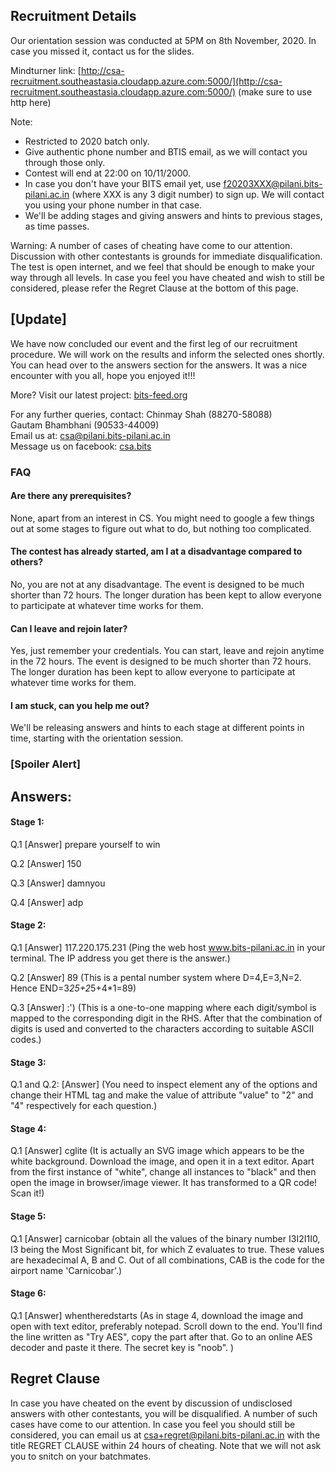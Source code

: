 ## Recruitment Details

Our orientation session was conducted at 5PM on 8th November, 2020. In case you missed it, contact us for the slides.

Mindturner link: [http://csa-recruitment.southeastasia.cloudapp.azure.com:5000/](http://csa-recruitment.southeastasia.cloudapp.azure.com:5000/)
(make sure to use http here)      


Note: 
- Restricted to 2020 batch only. 
- Give authentic phone number and BTIS email, as we will contact you through those only.
- Contest will end at 22:00 on 10/11/2000.
- In case you don't have your BITS email yet, use f20203XXX@pilani.bits-pilani.ac.in (where XXX is any 3 digit number) to sign up. We will contact you using your phone number in that case.
- We'll be adding stages and giving answers and hints to previous stages, as time passes. 

Warning: A number of cases of cheating have come to our attention. Discussion with other contestants is grounds for immediate disqualification. The test is open internet, and we feel that should be enough to make your way through all levels. In case you feel you have cheated and wish to still be considered, please refer the Regret Clause at the bottom of this page.

## [Update]

We have now concluded our event and the first leg of our recruitment procedure. We will work on the results and inform the selected ones shortly. You can head over to the answers section for the answers. It was a nice encounter with you all, hope you enjoyed it!!!

More?
Visit our latest project: [bits-feed.org](https://bits-feed.org)


For any further queries, contact:
Chinmay Shah (88270-58088)  
Gautam Bhambhani (90533-44009)  
Email us at: csa@pilani.bits-pilani.ac.in  
Message us on facebook: [csa.bits](https://www.facebook.com/csa.bits)  

### FAQ

#### Are there any prerequisites?

None, apart from an interest in CS. You might need to google a few things out at some stages to figure out what to do, but nothing too complicated.

#### The contest has already started, am I at a disadvantage compared to others?

No, you are not at any disadvantage. The event is designed to be much shorter than 72 hours. The longer duration has been kept to allow everyone to participate at whatever time works for them.

#### Can I leave and rejoin later?

Yes, just remember your credentials. You can start, leave and rejoin anytime in the 72 hours. The event is designed to be much shorter than 72 hours. The longer duration has been kept to allow everyone to participate at whatever time works for them.

#### I am stuck, can you help me out?

We'll be releasing answers and hints to each stage at different points in time, starting with the orientation session.

### [Spoiler Alert]
## Answers:
#### Stage 1:
Q.1 [Answer] prepare yourself to win

Q.2 [Answer] 150

Q.3 [Answer] damnyou

Q.4 [Answer] adp

#### Stage 2:
Q.1 [Answer] 117.220.175.231 (Ping the web host www.bits-pilani.ac.in in your terminal. The IP address you get there is the answer.)

Q.2 [Answer] 89 (This is a pental number system where D=4,E=3,N=2. Hence END=3*25+2*5+4*1=89)

Q.3 [Answer] :') (This is a one-to-one mapping where each digit/symbol is mapped to the corresponding digit in the RHS. After that the combination of digits is used and converted to the characters according to suitable ASCII codes.)

#### Stage 3:
Q.1 and Q.2: [Answer] (You need to inspect element any of the options and change their HTML tag and make the value of attribute "value" to "2" and "4" respectively for each question.)

#### Stage 4:
Q.1 [Answer] cglite (It is actually an SVG image which appears to be the white background. Download the image, and open it in a text editor. Apart from the first instance of "white", change all instances to "black" and then open the image in browser/image viewer. It has transformed to a QR code! Scan it!)

#### Stage 5:
Q.1 [Answer] carnicobar (obtain all the values of the binary number I3I2I1I0, I3 being the Most Significant bit, for which Z evaluates to true. These values are hexadecimal A, B and C. Out of all combinations, CAB is the code for the airport name 'Carnicobar'.)

#### Stage 6:
Q.1 [Answer] whentheredstarts (As in stage 4, download the image and open with text editor, preferably notepad. Scroll down to the end. You'll find the line written as "Try AES", copy the part after that. Go to an online AES decoder and paste it there. The secret key is "noob". )

## Regret Clause

In case you have cheated on the event by discussion of undisclosed answers with other contestants, you will be disqualified. A number of such cases have come to our attention. In case you feel you should still be considered, you can email us at csa+regret@pilani.bits-pilani.ac.in with the title REGRET CLAUSE within 24 hours of cheating. Note that we will not ask you to snitch on your batchmates.
